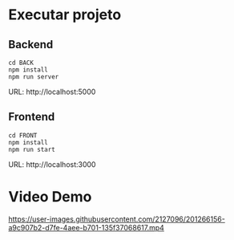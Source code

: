 # Executar projeto

## Backend

```shell
cd BACK
npm install
npm run server
```
URL: http://localhost:5000

## Frontend

```shell
cd FRONT
npm install
npm run start
```

URL: http://localhost:3000

# Video Demo


https://user-images.githubusercontent.com/2127096/201266156-a9c907b2-d7fe-4aee-b701-135f37068617.mp4


